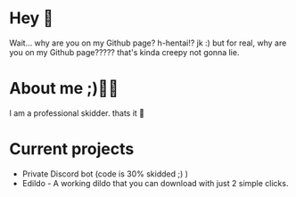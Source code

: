 # Hey 🖕

Wait... why are you on my Github page? h-hentai!? jk :) but for real, why are you on my Github page????? that's kinda creepy not gonna lie.

# About me ;)🖕🖕

I am a professional skidder. thats it 🖕

# Current projects

+ Private Discord bot (code is 30% skidded ;) )
+ Edildo - A working dildo that you can download with just 2 simple clicks.
